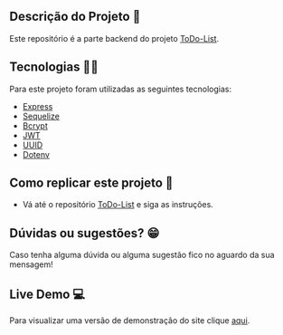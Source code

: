 ## Descrição do Projeto :ledger:
Este repositório é a parte backend do projeto [ToDo-List](https://github.com/rodhenr/ToDo-List-FrontEnd).

## Tecnologias :man_technologist:

Para este projeto foram utilizadas as seguintes tecnologias:

- [Express](https://expressjs.com/pt-br/)
- [Sequelize](https://sequelize.org/)
- [Bcrypt](https://www.npmjs.com/package/bcrypt)
- [JWT](https://jwt.io/)
- [UUID](https://www.uuidgenerator.net/)
- [Dotenv](https://www.npmjs.com/package/dotenv)

## Como replicar este projeto :dvd:
* Vá até o repositório [ToDo-List](https://github.com/rodhenr/ToDo-List-FrontEnd) e siga as instruções.

## Dúvidas ou sugestões? :grin:
Caso tenha alguma dúvida ou alguma sugestão fico no aguardo da sua mensagem!

## Live Demo :computer:
Para visualizar uma versão de demonstração do site clique [aqui](https://rodhenr.github.io/ToDo-List/).
